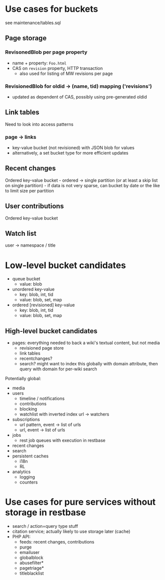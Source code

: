 # Use cases for buckets

see maintenance/tables.sql

## Page storage
### RevisonedBlob per page property
- name + property: `Foo.html`
- CAS on `revision` property, HTTP transaction
    - also used for listing of MW revisions per page

### RevisionedBlob for oldid -> (name, tid) mapping ('revisions')
- updated as dependent of CAS, possibly using pre-generated oldid

## Link tables
Need to look into access patterns

### page -> links
- key-value bucket (not revisioned) with JSON blob for values
- alternatively, a set bucket type for more efficient updates

## Recent changes
Ordered key-value bucket
    - ordered -> single partition (or at least a skip list on single
      partition)
    - if data is not very sparse, can bucket by date or the like to limit size
      per partition

## User contributions
Ordered key-value bucket

## Watch list
user -> namespace / title

# Low-level bucket candidates
- queue bucket
    - value: blob
- unordered key-value
    - key: blob, int, tid
    - value: blob, set, map
- ordered [revisioned] key-value
    - key: blob, int, tid
    - value: blob, set, map

## High-level bucket candidates
- pages: everything needed to back a wiki's textual content, but not media
    - revisioned page store
    - link tables
    - recentchanges?
    - search? might want to index this globally with domain attribute, then
      query with domain for per-wiki search

Potentially global:
- media
- users
    - timeline / notifications
    - contributions
    - blocking
    - watchlist with inverted index url -> watchers
- subscriptions
    - url pattern, event -> list of urls
    - url, event -> list of urls
- jobs
    - rest job queues with execution in restbase
- recent changes
- search
- persistent caches
    - i18n
    - RL
- analytics
    - logging
    - counters

# Use cases for pure services without storage in restbase
- search / action=query type stuff
- citation service; actually likely to use storage later (cache)
- PHP API:
    - feeds: recent changes, contributions
    - purge
    - emailuser
    - globalblock
    - abusefilter\*
    - pagetriage\*
    - titleblacklist
